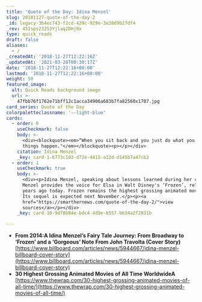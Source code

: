 ```yaml
---
title: 'Quote of the Day: Idina Menzel'
slug: 20181127-quote-of-the-day-2
_id: legacy-3b4ec743-f2cd-429c-929e-3e28d9b27df4
_rev: 45Isps23253Yjlaq2DHj0x
type: quick_reads
draft: false
aliases:
  - /
_createdAt: '2018-11-27T12:22:16Z'
_updatedAt: '2021-03-28T00:30:17Z'
date: '2018-11-27T12:22:16+00:00'
lastmod: '2018-11-27T12:22:16+00:00'
weight: 50
featured_image:
  alt: Quick Reads background image
  url: >-
    47fbb76f1762e71bff12c1acca34906a683b7fa82560x1707.jpg
card_series: Quote of the Day
colorpaletteclassname: '--light-blue'
cards:
  - order: 0
    useCheckmark: false
    body: >-
      <div><blockquote><em>“When you sit back and you just do what you love,
      things happen."</em></blockquote><p></p></div>
    citation: Idina Menzel
    _key: card-1-6773c103-d72e-4415-a12d-d145b7a47cb2
  - order: 1
    useCheckmark: true
    body: >-
      <div><p>Idina Menzel, speaking about lessons learned during her career.
      Menzel provides the voice for Elsa in Walt Disney's ‘Frozen’, released 5
      years ago today. Frozen remains the highest grossing animated movie ever.
      Its sequel is expected next November.</p><p><a
      href="https://smarthernews.com/quote-of-the-day-2/">view
      sources</a></p></div>
    _key: card-10-9df8b84e-bdc4-4d9e-b557-bb34a2f2831b

---
```

* **From 2014:A Idina Menzel’s Fairy Tale Journey: From Broadway to ‘Frozen’ and a ‘Gorgeous’ Note From John Travolta (Cover Story)**  
[https://www.billboard.com/articles/news/5944667/idina-menzel-billboard-cover-story](https://www.billboard.com/articles/news/5944667/idina-menzel-billboard-cover-story)
* **30 Highest Grossing Animated Movies of All Time WorldwideA**  
[https://www.thewrap.com/30-highest-grossing-animated-movies-of-all-time/](https://www.thewrap.com/30-highest-grossing-animated-movies-of-all-time/)